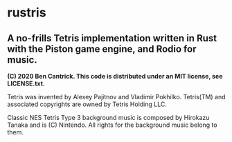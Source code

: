 # rustris

## A no-frills Tetris implementation written in Rust with the Piston game engine, and Rodio for music.

**(C) 2020 Ben Cantrick. This code is distributed under an MIT license, see LICENSE.txt.**

Tetris was invented by Alexey Pajitnov and Vladimir Pokhilko. Tetris(TM) and associated copyrights are owned by Tetris Holding LLC.

Classic NES Tetris Type 3 background music is composed by Hirokazu Tanaka and is (C) Nintendo. All rights for the background music belong to them.
